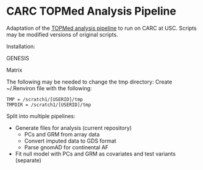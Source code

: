 # CARC TOPMed Analysis Pipeline
Adaptation of the [TOPMed analysis pipeline](https://github.com/UW-GAC/analysis_pipeline) to run on CARC at USC. Scripts may be modified versions of original scripts.

Installation:

GENESIS

Matrix

The following may be needed to change the tmp directory:
Create ~/.Renviron file with the following:

    TMP = /scratch1/[USERID]/tmp
    TMPDIR = /scratch1/[USERID]/tmp



Split into multiple pipelines:
- Generate files for analysis (current repository)
    - PCs and GRM from array data
    - Convert imputed data to GDS format
    - Parse gnomAD for continental AF
- Fit null model with PCs and GRM as covariates and test variants (separate)
